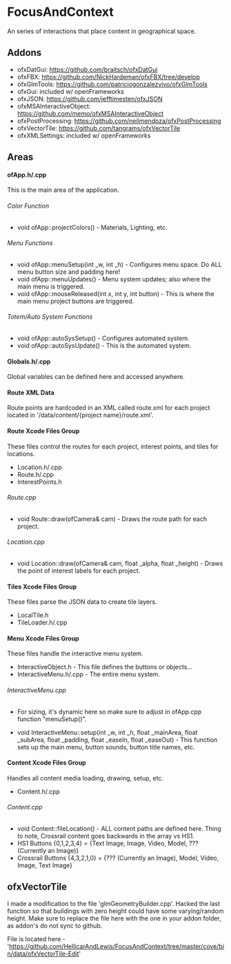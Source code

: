 # FocusAndContext
An series of interactions that place content in geographical space.

## Addons
- ofxDatGui: https://github.com/braitsch/ofxDatGui
- ofxFBX: https://github.com/NickHardeman/ofxFBX/tree/develop
- ofxGlmTools: https://github.com/patriciogonzalezvivo/ofxGlmTools
- ofxGui: included w/ openFrameworks
- ofxJSON: https://github.com/jefftimesten/ofxJSON
- ofxMSAInteractiveObject: https://github.com/memo/ofxMSAInteractiveObject
- ofxPostProcessing: https://github.com/neilmendoza/ofxPostProcessing
- ofxVectorTile: https://github.com/tangrams/ofxVectorTile
- ofxXMLSettings: included w/ openFrameworks

## Areas
#### ofApp.h/.cpp
This is the main area of the application.

###### Color Function
- void ofApp::projectColors() - Materials, Lighting, etc.

###### Menu Functions
- void ofApp::menuSetup(int _w, int _h) - Configures menu space.  Do ALL menu button size and padding here!
- void ofApp::menuUpdates() - Menu system updates; also where the main menu is triggered.
- void ofApp::mouseReleased(int x, int y, int button) - This is where the main menu project buttons are triggered.

###### Totem/Auto System Functions
- void ofApp::autoSysSetup() - Configures automated system.
- void ofApp::autoSysUpdate() - This is the automated system.

#### Globals.h/.cpp
Global variables can be defined here and accessed anywhere.

#### Route XML Data
Route points are hardcoded in an XML called route.xml for each project located in '/data/content/{project name}/route.xml'.

#### Route Xcode Files Group
These files control the routes for each project, interest points, and tiles for locations.
- Location.h/.cpp
- Route.h/.cpp
- InterestPoints.h

###### Route.cpp
- void Route::draw(ofCamera& cam) - Draws the route path for each project.

###### Location.cpp
- void Location::draw(ofCamera& cam, float _alpha, float _height) - Draws the point of interest labels for each project.

#### Tiles Xcode Files Group
These files parse the JSON data to create tile layers.
- LocalTile.h
- TileLoader.h/.cpp

#### Menu Xcode Files Group
These files handle the interactive menu system.
- InteractiveObject.h - This file defines the buttons or objects...
- InteractiveMenu.h/.cpp - The entire menu system.

###### InteractiveMenu.cpp
* For sizing, it's dynamic here so make sure to adjust in ofApp.cpp function "menuSetup()".
- void InteractiveMenu::setup(int _w, int _h, float _mainArea, float _subArea, float _padding, float _easeIn, float _easeOut) - This function sets up the main menu, button sounds, button title names, etc.

#### Content Xcode Files Group
Handles all content media loading, drawing, setup, etc.
- Content.h/.cpp

###### Content.cpp
- void Content::fileLocation() - ALL content paths are defined here.  Thing to note, Crossrail content goes backwards in the array vs HS1.
- HS1 Buttons {0,1,2,3,4} = {Text Image, Image, Video, Model, ??? (Currently an Image)}
- Crossrail Buttons {4,3,2,1,0} = {??? (Currently an Image), Model, Video, Image, Text Image}

## ofxVectorTile
I made a modification to the file 'glmGeometryBuilder.cpp'.  Hacked the last function so that buildings with zero height could have some varying/random height.  Make sure to replace the file here with the one in your addon folder, as addon's do not sync to github.

File is located here - 'https://github.com/HellicarAndLewis/FocusAndContext/tree/master/cove/bin/data/ofxVectorTile-Edit'
